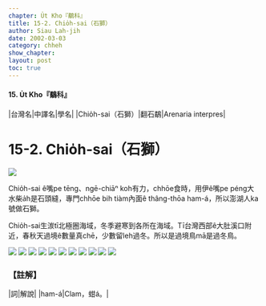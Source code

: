 ```yaml
---
chapter: U̍t Kho『鷸科』
title: 15-2. Chio̍h-sai（石獅）
author: Siau Lah-jih
date: 2002-03-03
category: chheh
show_chapter: 
layout: post
toc: true
---
```


#### 15. U̍t Kho『鷸科』

|台灣名|中譯名|學名|
|Chio̍h-sai（石獅）|翻石鷸|Arenaria interpres|


# 15-2. Chio̍h-sai（石獅）


![](../too5/15/15-2-2.Chio̍h-sa.jpg)


Chio̍h-sai ê嘴pe tēng、ngē-chiāⁿ koh有力，chhōe食時，用伊ê嘴pe péng大水柴a̍h是石頭縫，專門chhōe bih tiàm內面ê thâng-thōa ham-á，所以澎湖人ka號做石獅。

Chio̍h-sai生湠tī北極圈海域，冬季避寒到各所在海域。Tī台灣西部ê大肚溪口附近，春秋天過境ê數量真chē，少數留leh過冬。所以是過境鳥mā是過冬鳥。


![](../too5/15/15-2-1.Chio̍h-sa.jpg)
![](../too5/15/15-2-7.Chio̍h-sa.jpg)
![](../too5/15/15-2-3.Chio̍h-sa.jpg)
![](../too5/15/15-2-5.Chio̍h-sa.jpg)
![](../too5/15/15-2-4.Chio̍h-sa.jpg)
![](../too5/15/15-2-6.Chio̍h-sa.jpg)
![](../too5/15/15-2-8.Chio̍h-sai.jpg)
![](../too5/15/15-2-9.Chio̍h-sai.jpg)
![](../too5/15/15-2-10.Chio̍h-sai.jpg)
![](../too5/15/15-2-11.Chio̍h-sai.jpg)
![](../too5/15/15-2-12.Chio̍h-sai.jpg)


### 【註解】

|詞|解說|
|ham-á|Clam，蚶á。|
